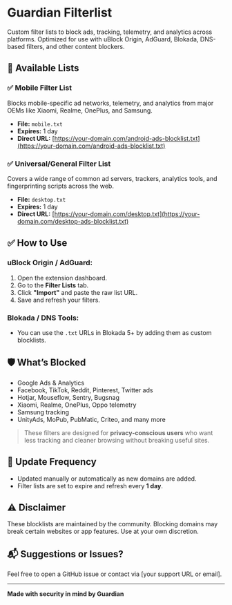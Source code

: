 # Guardian Filterlist

Custom filter lists to block ads, tracking, telemetry, and analytics across platforms. Optimized for use with uBlock Origin, AdGuard, Blokada, DNS-based filters, and other content blockers.

## 📂 Available Lists

### ✅ Mobile Filter List
Blocks mobile-specific ad networks, telemetry, and analytics from major OEMs like Xiaomi, Realme, OnePlus, and Samsung.

- **File:** `mobile.txt`
- **Expires:** 1 day
- **Direct URL:** [https://your-domain.com/android-ads-blocklist.txt](https://your-domain.com/android-ads-blocklist.txt)

### ✅ Universal/General Filter List
Covers a wide range of common ad servers, trackers, analytics tools, and fingerprinting scripts across the web.

- **File:** `desktop.txt`
- **Expires:** 1 day
- **Direct URL:** [https://your-domain.com/desktop.txt](https://your-domain.com/desktop-ads-blocklist.txt)

## ✅ How to Use

### uBlock Origin / AdGuard:
1. Open the extension dashboard.
2. Go to the **Filter Lists** tab.
3. Click **"Import"** and paste the raw list URL.
4. Save and refresh your filters.

### Blokada / DNS Tools:
- You can use the `.txt` URLs in Blokada 5+ by adding them as custom blocklists.

## 🛡️ What’s Blocked

- Google Ads & Analytics  
- Facebook, TikTok, Reddit, Pinterest, Twitter ads  
- Hotjar, Mouseflow, Sentry, Bugsnag  
- Xiaomi, Realme, OnePlus, Oppo telemetry  
- Samsung tracking  
- UnityAds, MoPub, PubMatic, Criteo, and many more

> These filters are designed for **privacy-conscious users** who want less tracking and cleaner browsing without breaking useful sites.

## 📅 Update Frequency

- Updated manually or automatically as new domains are added.
- Filter lists are set to expire and refresh every **1 day**.

## ⚠️ Disclaimer

These blocklists are maintained by the community. Blocking domains may break certain websites or app features. Use at your own discretion.

## 📬 Suggestions or Issues?

Feel free to open a GitHub issue or contact via [your support URL or email].

---

**Made with security in mind by Guardian**
